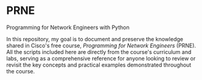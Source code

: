 # PRNE
Programming for Network Engineers with Python

In this repository, my goal is to document and preserve the knowledge shared in Cisco's free course, *Programming for Network Engineers* (PRNE). All the scripts included here are directly from the course's curriculum and labs, serving as a comprehensive reference for anyone looking to review or revisit the key concepts and practical examples demonstrated throughout the course.
